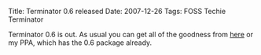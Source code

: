 Title: Terminator 0.6 released
Date: 2007-12-26
Tags: FOSS Techie Terminator

Terminator 0.6 is out. As usual you can get all of the goodness from [here](http://www.tenshu.net/terminator/) or my PPA, which has the 0.6 package already.
